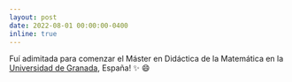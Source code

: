 ```yaml
---
layout: post
date: 2022-08-01 00:00:00-0400
inline: true
---
```


Fuí adimitada para comenzar el Máster en Didáctica de la Matemática en la [Universidad de Granada](https://www.ugr.es/), España! :sparkles: :smile:
